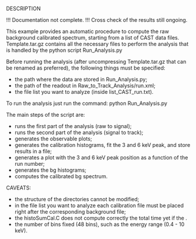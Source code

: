 DESCRIPTION

!!! Documentation not complete.
!!! Cross check of the results still ongoing.

This example provides an automatic procedure to compute the raw background calibrated spectrum, starting from a list of CAST data files.
Template.tar.gz contains all the necessary files to perform the analysis that is handled by the python script Run_Analysis.py

Before running the analysis (after uncompressing Template.tar.gz that can be renamed as preferred), the following things must be specified:
- the path where the data are stored in Run_Analysis.py;
- the path of the readout in Raw_to_Track_Analysis/run.xml;
- the file list you want to analyze (inside list_CAST_run.txt).

To run the analysis just run the command:
python Run_Analysis.py

The main steps of the script are:
- runs the first part of the analysis (raw to signal);
- runs the second part of the analysis (signal to track);
- generates the observable plots;
- generates the calibration histograms, fit the 3 and 6 keV peak, and store results in a file;
- generates a plot with the 3 and 6 keV peak position as a function of the run number;
- generates the bg histograms;
- computes the calibrated bg spectrum.

CAVEATS:
- the structure of the directories cannot be modified;
- in the file list you want to analyze each calibration file must be placed right after the corresponding background file;
- the histoSumCal.C does not compute correctly the total time yet if the .
- the number of bins fixed (48 bins), such as the energy range (0.4 - 10 keV).
